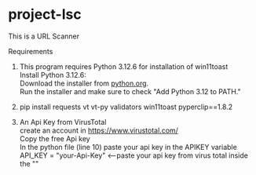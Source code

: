 # project-lsc
This is a URL Scanner  


Requirements  
1. This program requires Python 3.12.6 for installation of win11toast  
  Install Python 3.12.6:  
     Download the installer from [python.org](https://www.python.org/downloads/windows/).  
     Run the installer and make sure to check "Add Python 3.12 to PATH."  

2. pip install
      requests
      vt
      vt-py
      validators
      win11toast
      pyperclip==1.8.2   

4. An Api Key from VirusTotal  
  create an account in https://www.virustotal.com/   
  Copy the free Api key  
  In the python file (line 10) paste your api key in the APIKEY variable  
  API_KEY = "your-Api-Key"  <--paste your api key from virus total inside the ""  
